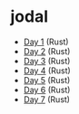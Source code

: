 # jodal

- [Day 1](aoc-rs/src/day01.rs) (Rust)
- [Day 2](aoc-rs/src/day02.rs) (Rust)
- [Day 3](aoc-rs/src/day03.rs) (Rust)
- [Day 4](aoc-rs/src/day04.rs) (Rust)
- [Day 5](aoc-rs/src/day05.rs) (Rust)
- [Day 6](aoc-rs/src/day06.rs) (Rust)
- [Day 7](aoc-rs/src/day07.rs) (Rust)
